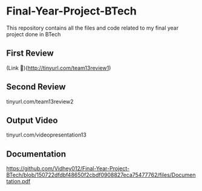 # Final-Year-Project-BTech
This repository contains all the files and code related to my final year project done in BTech
## First Review
(Link 🔗){http://tinyurl.com/team13review1)
## Second Review
tinyurl.com/team13review2
## Output Video
tinyurl.com/videopresentation13
## Documentation
https://github.com/Vidhey012/Final-Year-Project-BTech/blob/150722dfdbf48650f2cbdf0908827eca75477762/files/Documentation.pdf
